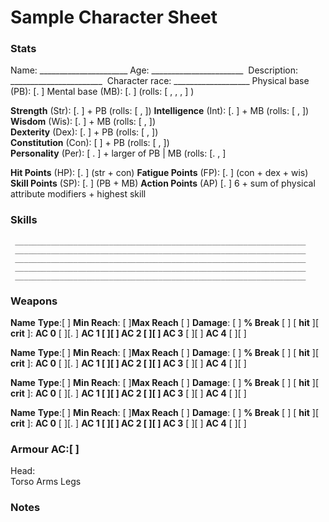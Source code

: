 
# Sample Character Sheet 

### Stats
Name: \______________________ Age: \_______________________ 
Description: \_______________________ 
Character race:  \___________________ Physical base (PB):  [.  ]    Mental base (MB):   [.  ] (rolls: [  ,   ,  ,  ] )   

**Strength** (Str):        [.  ] + PB (rolls: [ ,  ]) 
**Intelligence** (Int):    [.  ]  + MB (rolls: [ ,  ])  
**Wisdom** (Wis):        [.  ]  + MB (rolls: [  ,  ])  
**Dexterity** (Dex):       [.  ]  + PB (rolls: [  ,  ])  
**Constitution** (Con): [   ] + PB (rolls: [  ,  ])  
**Personality** (Per):    [ .  ] + larger of PB | MB  (rolls: [. ,   ]   

**Hit Points** (HP):        [.   ] (str + con)
**Fatigue Points** (FP): [.   ] (con + dex + wis)
**Skill Points** (SP):       [.   ] (PB + MB)
**Action Points** (AP)    [.   ] 6 + sum of physical attribute modifiers + highest skill 

### Skills 
	 _________________________________________________________________
	 _________________________________________________________________
	 _________________________________________________________________
	 _________________________________________________________________
	 _________________________________________________________________
### Weapons

**Name**
**Type**:[    ] **Min Reach**: [    ]**Max Reach** [    ] **Damage**: [    ] **% Break** [    ]
[ **hit** ][ **crit** ]:  **AC 0** [    ][.   ]  **AC 1 **[    ][    ] **AC 2** [   ][    ]** AC 3** [    ][    ] **AC 4** [    ][    ]

**Name**
**Type**:[    ] **Min Reach**: [    ]**Max Reach** [    ] **Damage**: [    ] **% Break** [    ]
[ **hit** ][ **crit** ]:  **AC 0** [    ][.   ]  **AC 1 **[    ][    ] **AC 2** [   ][    ]** AC 3** [    ][    ] **AC 4** [    ][    ]

**Name**
**Type**:[    ] **Min Reach**: [    ]**Max Reach** [    ] **Damage**: [    ] **% Break** [    ]
[ **hit** ][ **crit** ]:  **AC 0** [    ][.   ]  **AC 1 **[    ][    ] **AC 2** [   ][    ]** AC 3** [    ][    ] **AC 4** [    ][    ]

**Name**
**Type**:[    ] **Min Reach**: [    ]**Max Reach** [    ] **Damage**: [    ] **% Break** [    ]
[ **hit** ][ **crit** ]:  **AC 0** [    ][.   ]  **AC 1 **[    ][    ] **AC 2** [   ][    ]** AC 3** [    ][    ] **AC 4** [    ][    ]
 
### Armour  AC:[  ]  
Head:   
Torso 
Arms
Legs

### Notes
